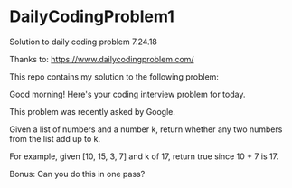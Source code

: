 # DailyCodingProblem1

Solution to daily coding problem 7.24.18

Thanks to: https://www.dailycodingproblem.com/

This repo contains my solution to the following problem:

Good morning! Here's your coding interview problem for today.

This problem was recently asked by Google.

Given a list of numbers and a number k, return whether any two numbers from the list add up to k.

For example, given [10, 15, 3, 7] and k of 17, return true since 10 + 7 is 17.

Bonus: Can you do this in one pass?
